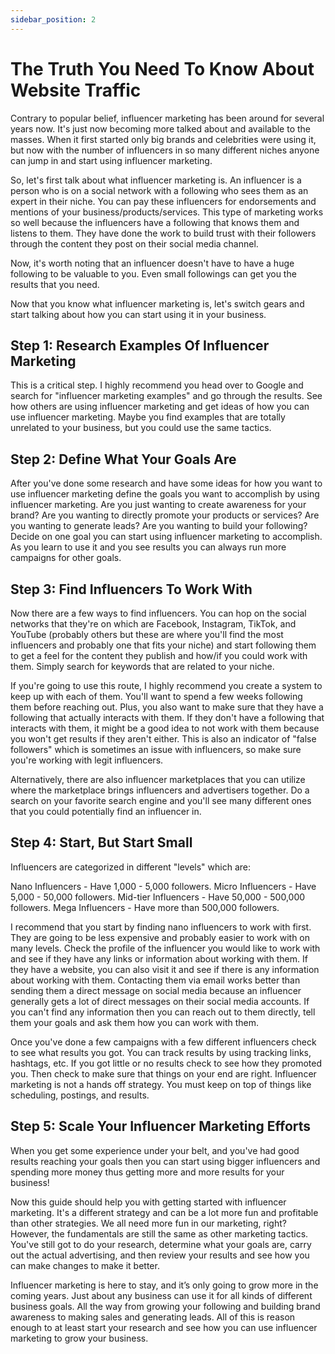 ```yaml
---
sidebar_position: 2
---
```


# The Truth You Need To Know About Website Traffic

Contrary to popular belief, influencer marketing has been around for several years now. It's just now becoming more talked about and available to the masses. When it first started only big brands and celebrities were using it, but now with the number of influencers in so many different niches anyone can jump in and start using influencer marketing.

So, let's first talk about what influencer marketing is. An influencer is a person who is on a social network with a following who sees them as an expert in their niche. You can pay these influencers for endorsements and mentions of your business/products/services. This type of marketing works so well because the influencers have a following that knows them and listens to them. They have done the work to build trust with their followers through the content they post on their social media channel.

Now, it's worth noting that an influencer doesn't have to have a huge following to be valuable to you. Even small followings can get you the results that you need.

Now that you know what influencer marketing is, let's switch gears and start talking about how you can start using it in your business.

## Step 1: Research Examples Of Influencer Marketing 

This is a critical step. I highly recommend you head over to Google and search for "influencer marketing examples" and go through the results. See how others are using influencer marketing and get ideas of how you can use influencer marketing. Maybe you find examples that are totally unrelated to your business, but you could use the same tactics.

## Step 2: Define What Your Goals Are 

After you've done some research and have some ideas for how you want to use influencer marketing define the goals you want to accomplish by using influencer marketing. Are you just wanting to create awareness for your brand? Are you wanting to directly promote your products or services? Are you wanting to generate leads? Are you wanting to build your following? Decide on one goal you can start using influencer marketing to accomplish. As you learn to use it and you see results you can always run more campaigns for other goals. 

## Step 3: Find Influencers To Work With

Now there are a few ways to find influencers. You can hop on the social networks that they're on which are Facebook, Instagram, TikTok, and YouTube (probably others but these are where you'll find the most influencers and probably one that fits your niche) and start following them to get a feel for the content they publish and how/if you could work with them. Simply search for keywords that are related to your niche.

If you're going to use this route, I highly recommend you create a system to keep up with each of them. You'll want to spend a few weeks following them before reaching out. Plus, you also want to make sure that they have a following that actually interacts with them. If they don't have a following that interacts with them, it might be a good idea to not work with them because you won't get results if they aren't either. This is also an indicator of "false followers" which is sometimes an issue with influencers, so make sure you're working with legit influencers. 

Alternatively, there are also influencer marketplaces that you can utilize where the marketplace brings influencers and advertisers together. Do a search on your favorite search engine and you'll see many different ones that you could potentially find an influencer in.

## Step 4: Start, But Start Small

Influencers are categorized in different "levels" which are:

Nano Influencers - Have 1,000 - 5,000 followers.
Micro Influencers - Have 5,000 - 50,000 followers.
Mid-tier Influencers - Have 50,000 - 500,000 followers.
Mega Influencers - Have more than 500,000 followers.

I recommend that you start by finding nano influencers to work with first. They are going to be less expensive and probably easier to work with on many levels. Check the profile of the influencer you would like to work with and see if they have any links or information about working with them. If they have a website, you can also visit it and see if there is any information about working with them. Contacting them via email works better than sending them a direct message on social media because an influencer generally gets a lot of direct messages on their social media accounts. If you can't find any information then you can reach out to them directly, tell them your goals and ask them how you can work with them.

Once you've done a few campaigns with a few different influencers check to see what results you got. You can track results by using tracking links, hashtags, etc. If you got little or no results check to see how they promoted you. Then check to make sure that things on your end are right. Influencer marketing is not a hands off strategy. You must keep on top of things like scheduling, postings, and results. 

## Step 5: Scale Your Influencer Marketing Efforts 

When you get some experience under your belt, and you've had good results reaching your goals then you can start using bigger influencers and spending more money thus getting more and more results for your business!

Now this guide should help you with getting started with influencer marketing. It's a different strategy and can be a lot more fun and profitable than other strategies. We all need more fun in our marketing, right? However, the fundamentals are still the same as other marketing tactics. You've still got to do your research, determine what your goals are, carry out the actual advertising, and then review your results and see how you can make changes to make it better. 

Influencer marketing is here to stay, and it’s only going to grow more in the coming years. Just about any business can use it for all kinds of different business goals. All the way from growing your following and building brand awareness to making sales and generating leads. All of this is reason enough to at least start your research and see how you can use influencer marketing to grow your business.
